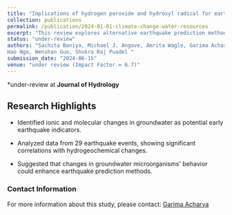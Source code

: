 ```yaml
---
title: "Implications of hydrogen peroxide and hydroxyl radical for earthquake chemical precursors"
collection: publications
permalink: /publication/2024-01-01-climate-change-water-resources
excerpt: "This review explores alternative earthquake prediction methods by analyzing hydrogeochemical anomalies, particularly ionic and molecular changes caused by hydroxyl radicals and hydrogen peroxide in groundwater. It suggests these geochemical indicators, along with microbiological responses, could enhance early-warning systems for earthquakes."
status: "under-review"
authors: "Sachita Baniya, Michael J. Angove, Amrita Wagle, Garima Acharya, Manita Khatri, Bandita Mainali , Huu
Hao Ngo, Wenshan Guo, Shukra Raj Puadel "
submission_date: "2024-06-15"
venue: "under review (Impact Factor = 6.7)"
---
```


*under-review at **Journal of Hydrology**

## Research Highlights
-  Identified ionic and molecular changes in groundwater as potential early earthquake indicators.
  
-  Analyzed data from 29 earthquake events, showing significant correlations with hydrogeochemical changes.

-  Suggested that changes in groundwater microorganisms' behavior could enhance earthquake prediction methods.


### Contact Information
For more information about this study, please contact:
[Garima Acharya](mailto:garima.acharya58@gmail.com)
